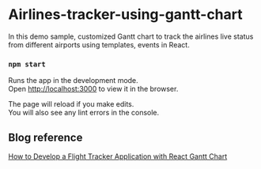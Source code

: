 # Airlines-tracker-using-gantt-chart
In this demo sample, customized Gantt chart to track the airlines live status from different airports using templates, events in React.

### `npm start`

Runs the app in the development mode.<br />
Open [http://localhost:3000](http://localhost:3000) to view it in the browser.

The page will reload if you make edits.<br />
You will also see any lint errors in the console.

## Blog reference
[How to Develop a Flight Tracker Application with React Gantt Chart](https://www.syncfusion.com/blogs/post/flight-tracker-application-with-react-gantt-chart.aspx)
